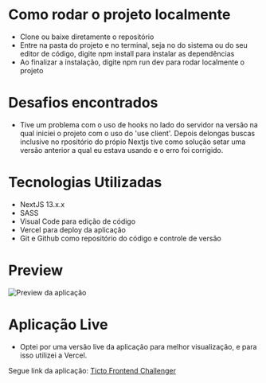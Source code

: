# Como rodar o projeto localmente

- Clone ou baixe diretamente o repositório
- Entre na pasta do projeto e no terminal, seja no do sistema ou do seu editor de código, digite npm install para instalar as dependências
- Ao finalizar a instalação, digite npm run dev para rodar localmente o projeto

# Desafios encontrados

- Tive um problema com o uso de hooks no lado do servidor na versão na qual iniciei o projeto com o
  uso do 'use client'. Depois delongas buscas inclusive no rpositório do própio Nextjs tive como solução
  setar uma versão anterior a qual eu estava usando e o erro foi corrigido.

# Tecnologias Utilizadas

- NextJS 13.x.x
- SASS
- Visual Code para edição de código
- Vercel para deploy da aplicação
- Git e Github como repositório do código e controle de versão

# Preview

<img src="" alt="Preview da aplicação"/>

# Aplicação Live

- Optei por uma versão live da aplicação para melhor visualização, e para isso utilizei a Vercel.

Segue link da aplicação: <a href="" title="Link para a aplicação" target="_blank"> Ticto Frontend Challenger </a>
